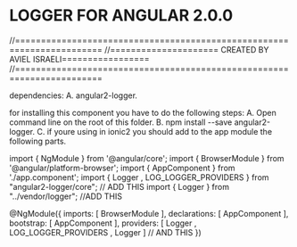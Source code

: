 LOGGER FOR ANGULAR 2.0.0
=================================

//=======================================================================
//===================== CREATED BY AVIEL ISRAELI=================
//=======================================================================


dependencies:
 A. angular2-logger.


for installing this component you have to do the following steps:
 A. Open command line on the root of this folder.
 B. npm install --save angular2-logger.
 C. if youre using in ionic2 you should add to the app module the following parts.

 import { NgModule }      from '@angular/core';
 import { BrowserModule } from '@angular/platform-browser';
 import { AppComponent }  from './app.component';
 import { Logger , LOG_LOGGER_PROVIDERS } from "angular2-logger/core"; // ADD THIS
 import { Logger } from "../vendor/logger"; //ADD THIS


 @NgModule({
     imports:      [ BrowserModule ],
     declarations: [ AppComponent ],
     bootstrap:    [ AppComponent ],
     providers:    [ Logger ,  LOG_LOGGER_PROVIDERS  , Logger ] // AND THIS
 })



 




    
